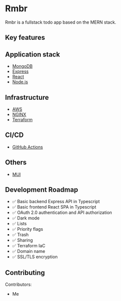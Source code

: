 # Rmbr

Rmbr is a fullstack todo app based on the MERN stack.

## Key features

## Application stack

- [MongoDB](https://www.mongodb.com/)
- [Express](https://expressjs.com/)
- [React](https://reactjs.org/)
- [Node.js](https://nodejs.org/en/)

## Infrastructure

- [AWS](https://aws.amazon.com/)
- [NGINX](https://nginx.org/)
- [Terraform](https://www.terraform.io/)

## CI/CD

- [GitHub Actions](https://github.com/features/actions)

## Others

- [MUI](https://mui.com/)

## Development Roadmap

- :white_check_mark: Basic backend Express API in Typescript
- :white_check_mark: Basic frontend React SPA in Typescript
- :white_check_mark: OAuth 2.0 authentication and API authorization
- :white_check_mark: Dark mode
- :white_check_mark: Lists
- :white_check_mark: Priority flags
- :white_check_mark: Trash
- :white_check_mark: Sharing
- :white_check_mark: Terraform IaC
- :white_check_mark: Domain name
- :white_check_mark: SSL/TLS encryption

## Contributing

Contributors:

- Me
